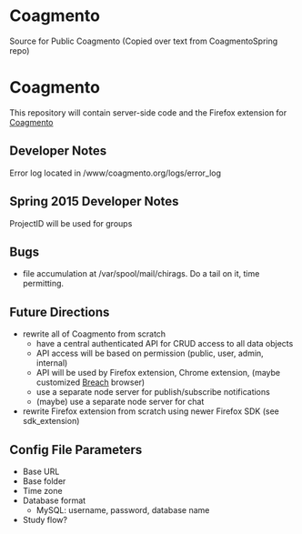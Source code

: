 # Coagmento
Source for Public Coagmento
(Copied over text from CoagmentoSpring repo)

Coagmento
=========

This repository will contain server-side code and the Firefox extension for [Coagmento](http://coagmento.org/)

Developer Notes
---------------

Error log located in /www/coagmento.org/logs/error_log

Spring 2015 Developer Notes
---------------------------

ProjectID will be used for groups

Bugs
----
- file accumulation at /var/spool/mail/chirags.  Do a tail on it, time permitting.

Future Directions
-----------------
- rewrite all of Coagmento from scratch
  + have a central authenticated API for CRUD access to all data objects
  + API access will be based on permission (public, user, admin, internal)
  + API will be used by Firefox extension, Chrome extension, (maybe customized [Breach](http://breach.cc/) browser)
  + use a separate node server for publish/subscribe notifications
  + (maybe) use a separate node server for chat
- rewrite Firefox extension from scratch using newer Firefox SDK (see sdk_extension)


Config File Parameters
----------------------
- Base URL
- Base folder
- Time zone
- Database format
  + MySQL: username, password, database name
- Study flow?
